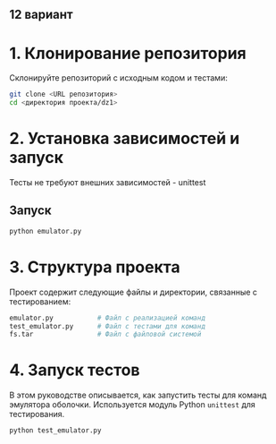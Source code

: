 ## 12 вариант

# 1. Клонирование репозитория

Склонируйте репозиторий с исходным кодом и тестами:

```bash
git clone <URL репозитория>
cd <директория проекта/dz1>
```

# 2. Установка зависимостей и запуск
Тесты не требуют внешних зависимостей - unittest

## Запуск
```bash
python emulator.py
```

# 3. Структура проекта
Проект содержит следующие файлы и директории, связанные с тестированием:
```bash
emulator.py           # Файл с реализацией команд
test_emulator.py      # Файл с тестами для команд
fs.tar                # Файл с файловой системой
```

# 4. Запуск тестов
В этом руководстве описывается, как запустить тесты для команд эмулятора оболочки. Используется модуль Python `unittest` для тестирования.
```bash
python test_emulator.py
```
